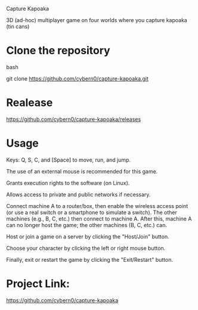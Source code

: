 Capture Kapoaka

3D (ad-hoc) multiplayer game on four worlds where you capture kapoaka (tin cans)


# Clone the repository
bash

git clone https://github.com/cybern0/capture-kapoaka.git

# Realease
https://github.com/cybern0/capture-kapoaka/releases

# Usage

Keys: Q, S, C, and [Space] to move, run, and jump.

The use of an external mouse is recommended for this game.

Grants execution rights to the software (on Linux).

Allows access to private and public networks if necessary.

Connect machine A to a router/box, then enable the wireless access point (or use a real switch or a smartphone to simulate a switch). The other machines (e.g., B, C, etc.) then connect to machine A. After this, machine A can no longer host the game; the other machines (B, C, etc.) can.

Host or join a game on a server by clicking the "Host/Join" button.

Choose your character by clicking the left or right mouse button.

Finally, exit or restart the game by clicking the "Exit/Restart" button.

# Project Link: 
https://github.com/cybern0/capture-kapoaka
